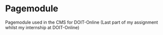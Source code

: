 Pagemodule
==========

Pagemodule used in the CMS for DOIT-Online (Last part of my assignment whilst my internship at DOIT-Online)

